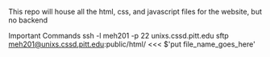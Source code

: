This repo will house all the html, css, and javascript files for the website, but no backend


Important Commands
  ssh -l meh201 -p 22 unixs.cssd.pitt.edu
  sftp meh201@unixs.cssd.pitt.edu:public/html/ <<< $'put file_name_goes_here'
  
